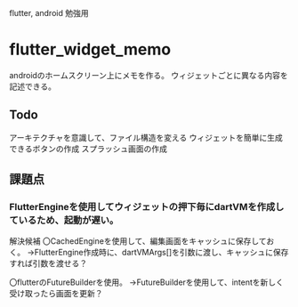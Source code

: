 flutter, android 勉強用

# flutter_widget_memo

androidのホームスクリーン上にメモを作る。
ウィジェットごとに異なる内容を記述できる。

## Todo
アーキテクチャを意識して、ファイル構造を変える
ウィジェットを簡単に生成できるボタンの作成
スプラッシュ画面の作成

## 課題点
### FlutterEngineを使用してウィジェットの押下毎にdartVMを作成しているため、起動が遅い。

解決候補
〇CachedEngineを使用して、編集画面をキャッシュに保存しておく。
→FlutterEngine作成時に、dartVMArgs[]を引数に渡し、キャッシュに保存すれば引数を渡せる？

〇flutterのFutureBuilderを使用。
→FutureBuilderを使用して、intentを新しく受け取ったら画面を更新？
